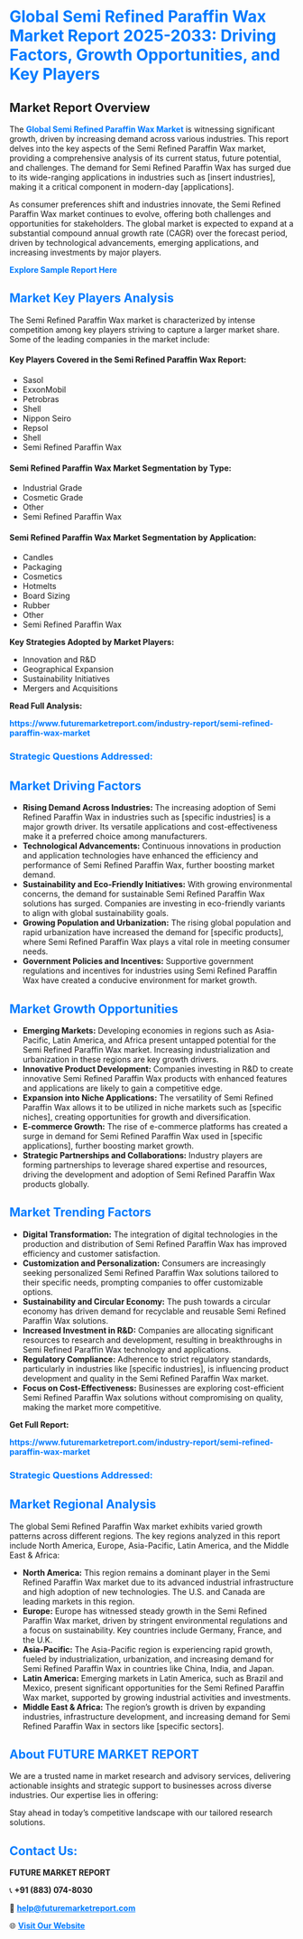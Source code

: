 <h1 style="color: #007BFF;">Global Semi Refined Paraffin Wax Market Report 2025-2033: Driving Factors, Growth Opportunities, and Key Players</h1>

<section id="overview">
<h2>Market Report Overview</h2>
<p>The <a href="https://www.futuremarketreport.com/industry-report/semi-refined-paraffin-wax-market" style="color: #007BFF; text-decoration: none;"><strong>Global Semi Refined Paraffin Wax Market</strong></a> is witnessing significant growth, driven by increasing demand across various industries. This report delves into the key aspects of the Semi Refined Paraffin Wax market, providing a comprehensive analysis of its current status, future potential, and challenges. The demand for Semi Refined Paraffin Wax has surged due to its wide-ranging applications in industries such as [insert industries], making it a critical component in modern-day [applications].</p>
<p>As consumer preferences shift and industries innovate, the Semi Refined Paraffin Wax market continues to evolve, offering both challenges and opportunities for stakeholders. The global market is expected to expand at a substantial compound annual growth rate (CAGR) over the forecast period, driven by technological advancements, emerging applications, and increasing investments by major players.</p>
</section>

<section id="overview">
<p><a href="https://www.futuremarketreport.com/request-sample/reportId=97280" style="color: #007BFF; text-decoration: none;"><strong>Explore Sample Report Here</strong></a></p>
</section>

<section id="key-players">
<h2 style="color: #007BFF;">Market Key Players Analysis</h2>
<p>The Semi Refined Paraffin Wax market is characterized by intense competition among key players striving to capture a larger market share. Some of the leading companies in the market include:</p>
<h4>Key Players Covered in the Semi Refined Paraffin Wax Report:</h4>
<ul><li>Sasol</li><li>ExxonMobil</li><li>Petrobras</li><li>Shell</li><li>Nippon Seiro</li><li>Repsol</li><li>Shell</li><li>Semi Refined Paraffin Wax</li></ul>
<h4>Semi Refined Paraffin Wax Market Segmentation by Type:</h4>
<ul><li>Industrial Grade</li><li>Cosmetic Grade</li><li>Other</li><li>Semi Refined Paraffin Wax</li></ul>

<h4>Semi Refined Paraffin Wax Market Segmentation by Application:</h4>
<ul><li>Candles</li><li>Packaging</li><li>Cosmetics</li><li>Hotmelts</li><li>Board Sizing</li><li>Rubber</li><li>Other</li><li>Semi Refined Paraffin Wax</li></ul>
<p><strong>Key Strategies Adopted by Market Players:</strong></p>
<ul>
<li>Innovation and R&D</li>
<li>Geographical Expansion</li>
<li>Sustainability Initiatives</li>
<li>Mergers and Acquisitions</li>
</ul>
</section>

<section>
<p><strong>Read Full Analysis: </strong></p><a href="https://www.futuremarketreport.com/industry-report/semi-refined-paraffin-wax-market" style="color: #007BFF; text-decoration: none;"><strong>https://www.futuremarketreport.com/industry-report/semi-refined-paraffin-wax-market</strong></a>
<h3 style="color: #007BFF;">Strategic Questions Addressed:</h3>
</section>

<section id="driving-factors">
<h2 style="color: #007BFF;">Market Driving Factors</h2>
<ul>
<li><strong>Rising Demand Across Industries:</strong> The increasing adoption of Semi Refined Paraffin Wax in industries such as [specific industries] is a major growth driver. Its versatile applications and cost-effectiveness make it a preferred choice among manufacturers.</li>
<li><strong>Technological Advancements:</strong> Continuous innovations in production and application technologies have enhanced the efficiency and performance of Semi Refined Paraffin Wax, further boosting market demand.</li>
<li><strong>Sustainability and Eco-Friendly Initiatives:</strong> With growing environmental concerns, the demand for sustainable Semi Refined Paraffin Wax solutions has surged. Companies are investing in eco-friendly variants to align with global sustainability goals.</li>
<li><strong>Growing Population and Urbanization:</strong> The rising global population and rapid urbanization have increased the demand for [specific products], where Semi Refined Paraffin Wax plays a vital role in meeting consumer needs.</li>
<li><strong>Government Policies and Incentives:</strong> Supportive government regulations and incentives for industries using Semi Refined Paraffin Wax have created a conducive environment for market growth.</li>
</ul>
</section>

<section id="growth-opportunities">
<h2 style="color: #007BFF;">Market Growth Opportunities</h2>
<ul>
<li><strong>Emerging Markets:</strong> Developing economies in regions such as Asia-Pacific, Latin America, and Africa present untapped potential for the Semi Refined Paraffin Wax market. Increasing industrialization and urbanization in these regions are key growth drivers.</li>
<li><strong>Innovative Product Development:</strong> Companies investing in R&D to create innovative Semi Refined Paraffin Wax products with enhanced features and applications are likely to gain a competitive edge.</li>
<li><strong>Expansion into Niche Applications:</strong> The versatility of Semi Refined Paraffin Wax allows it to be utilized in niche markets such as [specific niches], creating opportunities for growth and diversification.</li>
<li><strong>E-commerce Growth:</strong> The rise of e-commerce platforms has created a surge in demand for Semi Refined Paraffin Wax used in [specific applications], further boosting market growth.</li>
<li><strong>Strategic Partnerships and Collaborations:</strong> Industry players are forming partnerships to leverage shared expertise and resources, driving the development and adoption of Semi Refined Paraffin Wax products globally.</li>
</ul>
</section>

<section id="trending-factors">
<h2 style="color: #007BFF;">Market Trending Factors</h2>
<ul>
<li><strong>Digital Transformation:</strong> The integration of digital technologies in the production and distribution of Semi Refined Paraffin Wax has improved efficiency and customer satisfaction.</li>
<li><strong>Customization and Personalization:</strong> Consumers are increasingly seeking personalized Semi Refined Paraffin Wax solutions tailored to their specific needs, prompting companies to offer customizable options.</li>
<li><strong>Sustainability and Circular Economy:</strong> The push towards a circular economy has driven demand for recyclable and reusable Semi Refined Paraffin Wax solutions.</li>
<li><strong>Increased Investment in R&D:</strong> Companies are allocating significant resources to research and development, resulting in breakthroughs in Semi Refined Paraffin Wax technology and applications.</li>
<li><strong>Regulatory Compliance:</strong> Adherence to strict regulatory standards, particularly in industries like [specific industries], is influencing product development and quality in the Semi Refined Paraffin Wax market.</li>
<li><strong>Focus on Cost-Effectiveness:</strong> Businesses are exploring cost-efficient Semi Refined Paraffin Wax solutions without compromising on quality, making the market more competitive.</li>
</ul>
</section>

<section>
<p><strong>Get Full Report: </strong></p><a href="https://www.futuremarketreport.com/industry-report/semi-refined-paraffin-wax-market" style="color: #007BFF; text-decoration: none;"><strong>https://www.futuremarketreport.com/industry-report/semi-refined-paraffin-wax-market</strong></a>
<h3 style="color: #007BFF;">Strategic Questions Addressed:</h3>
</section>


<section id="regional-analysis">
<h2 style="color: #007BFF;">Market Regional Analysis</h2>
<p>The global Semi Refined Paraffin Wax market exhibits varied growth patterns across different regions. The key regions analyzed in this report include North America, Europe, Asia-Pacific, Latin America, and the Middle East & Africa:</p>
<ul>
<li><strong>North America:</strong> This region remains a dominant player in the Semi Refined Paraffin Wax market due to its advanced industrial infrastructure and high adoption of new technologies. The U.S. and Canada are leading markets in this region.</li>
<li><strong>Europe:</strong> Europe has witnessed steady growth in the Semi Refined Paraffin Wax market, driven by stringent environmental regulations and a focus on sustainability. Key countries include Germany, France, and the U.K.</li>
<li><strong>Asia-Pacific:</strong> The Asia-Pacific region is experiencing rapid growth, fueled by industrialization, urbanization, and increasing demand for Semi Refined Paraffin Wax in countries like China, India, and Japan.</li>
<li><strong>Latin America:</strong> Emerging markets in Latin America, such as Brazil and Mexico, present significant opportunities for the Semi Refined Paraffin Wax market, supported by growing industrial activities and investments.</li>
<li><strong>Middle East & Africa:</strong> The region’s growth is driven by expanding industries, infrastructure development, and increasing demand for Semi Refined Paraffin Wax in sectors like [specific sectors].</li>
</ul>
</section>

<footer>
<h2 style="color: #007BFF;">About FUTURE MARKET REPORT</h2>
<p>We are a trusted name in market research and advisory services, delivering actionable insights and strategic support to businesses across diverse industries. Our expertise lies in offering:</p>

<p>Stay ahead in today’s competitive landscape with our tailored research solutions.</p>

<h2 style="color: #007BFF;">Contact Us:</h2>
<p><strong>FUTURE MARKET REPORT</strong></p>
<p>📞 <strong>+91 (883) 074-8030</strong></p>
<p>📧 <strong><a href="mailto:help@futuremarketreport.com" style="color: #007BFF;">help@futuremarketreport.com</a></strong></p>
<p>🌐 <strong><a href="https://www.futuremarketreport.com/" style="color: #007BFF;">Visit Our Website</a></strong></p>
</footer>